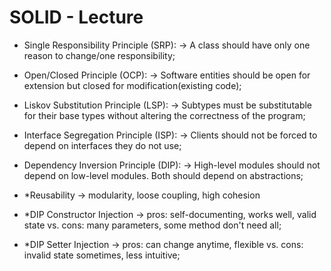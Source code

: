 # SOLID - Lecture

* Single Responsibility Principle (SRP):  -> A class should have only one reason to change/one responsibility;
* Open/Closed Principle (OCP): -> Software entities should be open for extension but closed for modification(existing code);
* Liskov Substitution Principle (LSP): -> Subtypes must be substitutable for their base types without altering the correctness of the program;
* Interface Segregation Principle (ISP): -> Clients should not be forced to depend on interfaces they do not use;
* Dependency Inversion Principle (DIP): -> High-level modules should not depend on low-level modules. Both should depend on abstractions;

* *Reusability -> modularity, loose coupling, high cohesion
* *DIP Constructor Injection -> pros: self-documenting, works well, valid state vs. cons: many parameters, some method don't need all;
* *DIP Setter Injection -> pros: can change anytime, flexible vs. cons: invalid state sometimes, less intuitive;
